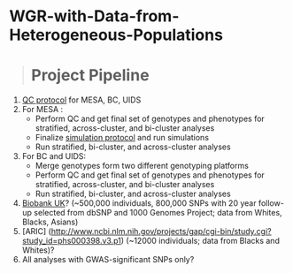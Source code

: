 # WGR-with-Data-from-Heterogeneous-Populations

># Project Pipeline
1. [QC protocol](https://github.com/sudhaveturi/WGR-with-Data-from-Heterogeneous-Populations/blob/master/QC%20protocol.md) for MESA, BC, UIDS
2. For MESA :
    * Perform QC and get final set of genotypes and phenotypes for stratified, across-cluster, and bi-cluster analyses
    * Finalize [simulation protocol](https://github.com/sudhaveturi/WGR-with-Data-from-Heterogeneous-Populations/blob/master/SimulationProtocol.pdf) and run simulations
    * Run stratified, bi-cluster, and across-cluster analyses
3. For BC and UIDS:
    * Merge genotypes form two different genotyping platforms
    * Perform QC and get final set of genotypes and phenotypes for stratified, across-cluster, and bi-cluster analyses
    * Run stratified, bi-cluster, and across-cluster analyses
4. [Biobank UK](http://journals.plos.org/plosmedicine/article?id=10.1371/journal.pmed.1001779)? (~500,000 individuals, 800,000 SNPs with 20 year follow-up selected from dbSNP and 1000 Genomes Project; data from Whites, Blacks, Asians)
5. [ARIC] (http://www.ncbi.nlm.nih.gov/projects/gap/cgi-bin/study.cgi?study_id=phs000398.v3.p1) (~12000 individuals; data from Blacks and Whites)? 
5. All analyses with GWAS-significant SNPs only?
